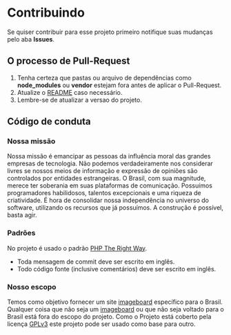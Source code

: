 # Contribuindo

Se quiser contribuir para esse projeto primeiro notifique suas mudanças pelo aba **Issues**.

## O processo de Pull-Request
1. Tenha certeza que pastas ou arquivo de dependências como **node_modules** ou **vendor** estejam fora antes de aplicar o Pull-Request.
2. Atualize o [README](https://github.com/devcastroitalo/zooei/blob/main/README.md) caso necessário.
3. Lembre-se de atualizar a versao do projeto.

## Código de conduta
### Nossa missão
Nossa missão é emancipar as pessoas da influência moral das grandes empresas de tecnologia. Não podemos verdadeiramente nos considerar livres se nossos meios de informação e expressão de opiniões são controlados por entidades estrangeiras. O Brasil, com sua magnitude, merece ter soberania em suas plataformas de comunicação. Possuímos programadores habilidosos, talentos excepcionais e uma riqueza de criatividade. É hora de consolidar nossa independência no universo do software, utilizando os recursos que já possuímos. A construção é possível, basta agir.

### Padrões
No projeto é usado o padrão [PHP The Right Way](https://phptherightway.com/).
- Toda mensagem de commit deve ser escrito em inglês.
- Todo código fonte (inclusive comentários) deve ser escrito em inglês.

### Nosso escopo
Temos como objetivo fornecer um site [imageboard](https://pt.wikipedia.org/wiki/Imageboard) específico para o Brasil. Qualquer coisa que não seja um [imageboard](https://pt.wikipedia.org/wiki/Imageboard) ou que não seja voltado para o Brasil está fora do escopo do projeto. Como o Projeto está coberto pela licença [GPLv3](https://www.gnu.org/licenses/quick-guide-gplv3.pt-br.html) este projeto pode ser usado como base para outro.
